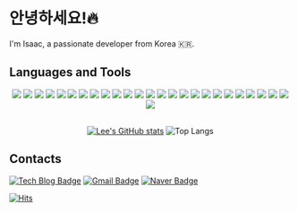 # 안녕하세요!🔥

I'm Isaac, a passionate developer from Korea 🇰🇷.

## Languages and Tools
<div align="center">
	<!-- Programming Languages -->
	<img src="https://img.shields.io/badge/Java-ED8B00?style=for-the-badge&logo=Java&logoColor=white">
	<img src="https://img.shields.io/badge/C-A8B9CC?style=for-the-badge&logo=C&logoColor=black">
	<img src="https://img.shields.io/badge/C++-00599C?style=for-the-badge&logo=c%2B%2B&logoColor=white">
	<img src="https://img.shields.io/badge/Python-3776AB?style=for-the-badge&logo=python&logoColor=white">
	<img src="https://img.shields.io/badge/HTML5-E34F26?style=for-the-badge&logo=HTML5&logoColor=white">
	<img src="https://img.shields.io/badge/CSS3-1572B6?style=for-the-badge&logo=CSS3&logoColor=white">
	<img src="https://img.shields.io/badge/JavaScript-F7DF1E?style=for-the-badge&logo=JavaScript&logoColor=black">
	<img src="https://img.shields.io/badge/jQuery-0769AD?style=for-the-badge&logo=jQuery&logoColor=white">
	<img src="https://img.shields.io/badge/JSP-007396?style=for-the-badge&logo=java&logoColor=white">
	<img src="https://img.shields.io/badge/jSoup-51C8FA?style=for-the-badge&logo=Java&logoColor=white">
	<img src="https://img.shields.io/badge/Selenium-43B02A?style=for-the-badge&logo=Selenium&logoColor=white">
	<img src="https://img.shields.io/badge/Spring-6DB33F?style=for-the-badge&logo=Spring&logoColor=white">
  	<img src="https://img.shields.io/badge/Spring%20Boot-6DB33F?style=for-the-badge&logo=Spring%20Boot&logoColor=white">
	<img src="https://img.shields.io/badge/MyBatis-000000?style=for-the-badge&logo=mybatis&logoColor=white">
	<img src="https://img.shields.io/badge/JDBC-000000?style=for-the-badge&logo=Java&logoColor=white">
	<img src="https://img.shields.io/badge/MySQL-4479A1?style=for-the-badge&logo=MySQL&logoColor=white">
	<img src="https://img.shields.io/badge/Oracle-F80000?style=for-the-badge&logo=Oracle&logoColor=white">
	<img src="https://img.shields.io/badge/DBeaver-CC6699?style=for-the-badge&logo=DBeaver&logoColor=white">
	<img src="https://img.shields.io/badge/AWS-232F3E?style=for-the-badge&logo=Amazon%20AWS&logoColor=white">
 	<img src="https://img.shields.io/badge/R-276DC3?style=for-the-badge&logo=R&logoColor=white">
	<img src="https://img.shields.io/badge/SPSS-FF4500?style=for-the-badge&logo=IBM&logoColor=white">
	<img src="https://img.shields.io/badge/Git-F05032?style=for-the-badge&logo=Git&logoColor=white">
	<img src="https://img.shields.io/badge/VSCODE-007ACC?style=for-the-badge&logo=VisualStudioCode&logoColor=white">
	<img src="https://img.shields.io/badge/Illustrator-FF9A00?style=for-the-badge&logo=Adobe%20Illustrator&logoColor=white"/>
	<img src="https://img.shields.io/badge/Photoshop-31A8FF?style=for-the-badge&logo=Adobe%20Photoshop&logoColor=white"/>
	<img src="https://img.shields.io/badge/Premiere%20Pro-9999FF?style=for-the-badge&logo=Adobe%20Premiere%20Pro&logoColor=white"/>
</div>
<br>

<!--
  <img src="https://img.shields.io/badge/Node.js-339933?style=for-the-badge&logo=Node.js&logoColor=white">
  <img src="https://img.shields.io/badge/React-61DAFB?style=for-the-badge&logo=React&logoColor=white">
-->

<div align = center>
	
[![Lee's GitHub stats](https://github-readme-stats.vercel.app/api?username=Isaac-Seungwon&theme=swift&show_icons=true)]() ![Top Langs](https://github-readme-stats.vercel.app/api/top-langs/?username=Isaac-Seungwon&theme=swift&layout=compact)

</div>

<!--
## License
- MetaCode Machine Learning BEGINNER
- MetaCode Python BEGINNER
-->

## Contacts
[![Tech Blog Badge](http://img.shields.io/badge/-Tech%20blog-black?style=flat-square&logo=github&link=https://isaac-christian.tistory.com/)](https://isaac-christian.tistory.com/)
[![Gmail Badge](https://img.shields.io/badge/Gmail-d14836?style=flat-square&logo=Gmail&logoColor=white&link=mailto:zhzk33@gmail.com)](mailto:zhzk33@gmail.com)
[![Naver Badge](https://img.shields.io/badge/Naver-03C75A?style=flat-square&logo=Naver&logoColor=white&link=mailto:zhzkdkrak@naver.com)](mailto:zhzkdkrak@naver.com)

[![Hits](https://hits.seeyoufarm.com/api/count/incr/badge.svg?url=https%3A%2F%2Fgithub.com%2FIsaac-Seungwon&count_bg=%23162457&title_bg=%23121517&icon=&icon_color=%23E7E7E7&title=hits&edge_flat=true)](https://hits.seeyoufarm.com)

<!--👋
**Isaac-Seungwon/Isaac-Seungwon** is a ✨ _special_ ✨ repository because its `README.md` (this file) appears on your GitHub profile.

### 🤖 About me:

| [![Solved.ac Profile](http://mazassumnida.wtf/api/v2/generate_badge?boj=isaac_christian)](https://solved.ac/isaac_christian/) |
| ------------- |

<div align=center>
	<img src="https://capsule-render.vercel.app/api?type=waving&color=auto&height=55&section=header&text=Seungwon's%20Github!&fontSize=30" />	
</div>

- Korea Digital Media High School Department of Digital Contents 14th
- Gangseo University Department of Bigdata Management

<img src="https://img.shields.io/badge/github-181717?style=for-the-badge&logo=github&logoColor=white">
<img src="https://img.shields.io/badge/aws-232F3E?style=for-the-badge&logo=Amazon aws&logoColor=white">
<img src="https://img.shields.io/badge/JavaScript-F7DF1E?style=for-the-badge&logo=JavaScript&logoColor=white">
<img src="https://img.shields.io/badge/Spring-6DB33F?style=for-the-badge&logo=Spring&logoColor=white">
<img src="https://img.shields.io/badge/HTML5-E34F26?style=for-the-badge&logo=HTML5&logoColor=white">
<img src="https://img.shields.io/badge/CSS3-1572B6?style=for-the-badge&logo=CSS3&logoColor=white"> <br>

Here are some ideas to get you started:

- 🔭 I’m currently working on ...
- 🌱 I’m currently learning ...
- 👯 I’m looking to collaborate on ...
- 🤔 I’m looking for help with ...
- 💬 Ask me about ...
- 📫 How to reach me: ...
- 😄 Pronouns: ...
- ⚡ Fun fact: ...
-->
